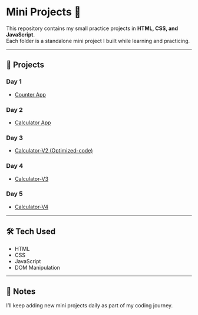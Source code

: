 # Mini Projects 🚀

This repository contains my small practice projects in **HTML, CSS, and JavaScript**.  
Each folder is a standalone mini project I built while learning and practicing.  

---

## 📂 Projects

### Day 1
- [Counter App](./Counter-App)

### Day 2
- [Calculator App](./Simple-Calculator)

### Day 3
- [Calculator-V2 (Optimized-code)](./Calculator-V2(Optimized-code))
 
### Day 4
- [Calculator-V3](./Calculator-V3)

### Day 5
- [Calculator-V4](./Calculator-V4)
 
---

## 🛠️ Tech Used
- HTML
- CSS
- JavaScript
- DOM Manipulation

---

## 📌 Notes
I’ll keep adding new mini projects daily as part of my coding journey.
